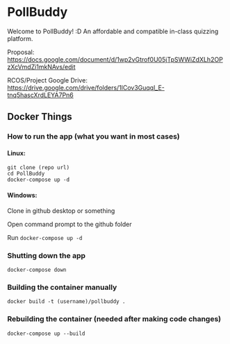 # PollBuddy
Welcome to PollBuddy! :D
An affordable and compatible in-class quizzing platform.

Proposal: https://docs.google.com/document/d/1wp2vGtrof0U05jTpSWWiZdXLh2OPzXcVmdZi1mkNAvs/edit

RCOS/Project Google Drive: https://drive.google.com/drive/folders/1lCov3Guqql_E-tnq5hascXrdLEYA7Pn6

## Docker Things
### How to run the app (what you want in most cases)
#### Linux:
```
git clone (repo url)
cd PollBuddy
docker-compose up -d
```
#### Windows:
Clone in github desktop or something

Open command prompt to the github folder

Run `docker-compose up -d`

### Shutting down the app
```
docker-compose down
```

### Building the container manually
```
docker build -t (username)/pollbuddy .
```

### Rebuilding the container (needed after making code changes)
```
docker-compose up --build
```